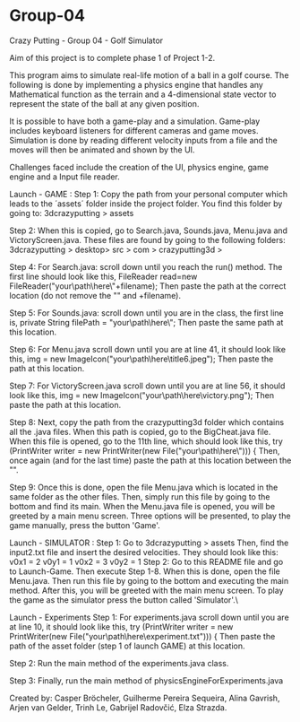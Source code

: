 # Group-04

Crazy Putting - Group 04 - Golf Simulator

Aim of this project is to complete phase 1 of Project 1-2.

This program aims to simulate real-life motion of a ball in a golf course.
The following is done by implementing a physics engine that handles any
Mathematical function as the terrain and a 4-dimensional state vector to
represent the state of the ball at any given position.

It is possible to have both a game-play and a simulation.
Game-play includes keyboard listeners for different cameras and game moves.
Simulation is done by reading different velocity inputs from a file and the moves
will then be animated and shown by the UI.

Challenges faced include the creation of the UI, physics engine, game engine
and a Input file reader.

Launch - GAME :
Step 1: Copy the path from your personal computer which leads to the ´assets´ folder inside
        the project folder. You find this folder by going to:
        3dcrazyputting > assets

Step 2: When this is copied, go to Search.java, Sounds.java, Menu.java and VictoryScreen.java. These
        files are found by going to the following folders:
        3dcrazyputting > desktop> src > com > crazyputting3d >

Step 4: For Search.java: scroll down until you reach the run() method. The first line
        should look like this,
        FileReader read=new FileReader("your\\path\\here\\"+filename);
        Then paste the path at the correct location (do not remove the "" and +filename).

Step 5: For Sounds.java: scroll down until you are in the class, the first line is,
        private String filePath = "your\\path\\here\\";
        Then paste the same path at this location.

Step 6: For Menu.java scroll down until you are at line 41, it should look like this,
        img = new ImageIcon("your\\path\\here\\title6.jpeg");
        Then paste the path at this location.

Step 7: For VictoryScreen.java scroll down until you are at line 56, it should look like this,
        img = new ImageIcon("your\\path\\here\\victory.png");
        Then paste the path at this location.

Step 8: Next, copy the path from the crazyputting3d folder which contains all the .java files.
        When this path is copied, go to the BigCheat.java file. When this file is opened,
        go to the 11th line, which should look like this,
        try (PrintWriter writer = new PrintWriter(new File("your\\path\\here\\"))) {
        Then, once again (and for the last time) paste the path at this location between the "".

Step 9: Once this is done, open the file Menu.java which is located in the same folder as
        the other files. Then, simply run this file by going to the bottom and find its main.
        When the Menu.java file is opened, you will be greeted by a main menu screen.
        Three options will be presented, to play the game manually, press the button 'Game'.


Launch - SIMULATOR :
Step 1: Go to 3dcrazyputting > assets
        Then, find the input2.txt file and insert the desired velocities. They should look like this:
        v0x1 = 2
        v0y1 = 1
        v0x2 = 3
        v0y2 = 1
Step 2: Go to this README file and go to Launch-Game. Then execute Step 1-8. When this is done,
        open the file Menu.java. Then run this file by going to the bottom and executing the
        main method. After this, you will be greeted with the main menu screen. To play the game
        as the simulator press the button called 'Simulator'.\

Launch - Experiments
Step 1: For experiments.java scroll down until you are at line 10, it should look like this,
        try (PrintWriter writer = new PrintWriter(new File("your\\path\\here\\experiment.txt"))) {
        Then paste the path of the asset folder (step 1 of launch GAME) at this location.

Step 2: Run the main method of the experiments.java class.

Step 3: Finally, run the main method of physicsEngineForExperiments.java

Created by: Casper Bröcheler, Guilherme Pereira Sequeira, Alina Gavrish, Arjen van Gelder, Trinh Le, Gabrijel Radovčić, Elza Strazda.
